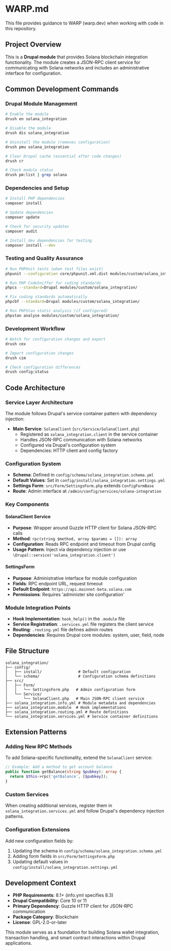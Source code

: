 # WARP.md

This file provides guidance to WARP (warp.dev) when working with code in this repository.

## Project Overview

This is a **Drupal module** that provides Solana blockchain integration functionality. The module creates a JSON-RPC client service for communicating with Solana networks and includes an administrative interface for configuration.

## Common Development Commands

### Drupal Module Management
```bash
# Enable the module
drush en solana_integration

# Disable the module
drush dis solana_integration

# Uninstall the module (removes configuration)
drush pmu solana_integration

# Clear Drupal cache (essential after code changes)
drush cr

# Check module status
drush pm:list | grep solana
```

### Dependencies and Setup
```bash
# Install PHP dependencies
composer install

# Update dependencies
composer update

# Check for security updates
composer audit

# Install dev dependencies for testing
composer install --dev
```

### Testing and Quality Assurance
```bash
# Run PHPUnit tests (when test files exist)
phpunit --configuration core/phpunit.xml.dist modules/custom/solana_integration/

# Run PHP CodeSniffer for coding standards
phpcs --standard=Drupal modules/custom/solana_integration/

# Fix coding standards automatically
phpcbf --standard=Drupal modules/custom/solana_integration/

# Run PHPStan static analysis (if configured)
phpstan analyse modules/custom/solana_integration/
```

### Development Workflow
```bash
# Watch for configuration changes and export
drush cex

# Import configuration changes
drush cim

# Check configuration differences
drush config:status
```

## Code Architecture

### Service Layer Architecture
The module follows Drupal's service container pattern with dependency injection:

- **Main Service**: `SolanaClient` (`src/Service/SolanaClient.php`)
  - Registered as `solana_integration.client` in the service container
  - Handles JSON-RPC communication with Solana networks
  - Configured via Drupal's configuration system
  - Dependencies: HTTP client and config factory

### Configuration System
- **Schema**: Defined in `config/schema/solana_integration.schema.yml`
- **Default Values**: Set in `config/install/solana_integration.settings.yml`
- **Settings Form**: `src/Form/SettingsForm.php` extends `ConfigFormBase`
- **Route**: Admin interface at `/admin/config/services/solana-integration`

### Key Components

#### SolanaClient Service
- **Purpose**: Wrapper around Guzzle HTTP client for Solana JSON-RPC calls
- **Method**: `rpc(string $method, array $params = []): array`
- **Configuration**: Reads RPC endpoint and timeout from Drupal config
- **Usage Pattern**: Inject via dependency injection or use `\Drupal::service('solana_integration.client')`

#### SettingsForm
- **Purpose**: Administrative interface for module configuration
- **Fields**: RPC endpoint URL, request timeout
- **Default Endpoint**: `https://api.mainnet-beta.solana.com`
- **Permissions**: Requires 'administer site configuration'

### Module Integration Points
- **Hook Implementation**: `hook_help()` in the `.module` file
- **Service Registration**: `.services.yml` file registers the client service
- **Routing**: `.routing.yml` file defines admin routes
- **Dependencies**: Requires Drupal core modules: system, user, field, node

## File Structure

```
solana_integration/
├── config/
│   ├── install/                # Default configuration
│   └── schema/                 # Configuration schema definitions
├── src/
│   ├── Form/
│   │   └── SettingsForm.php   # Admin configuration form
│   └── Service/
│       └── SolanaClient.php   # Main JSON-RPC client service
├── solana_integration.info.yml # Module metadata and dependencies
├── solana_integration.module  # Hook implementations
├── solana_integration.routing.yml # Route definitions
└── solana_integration.services.yml # Service container definitions
```

## Extension Patterns

### Adding New RPC Methods
To add Solana-specific functionality, extend the `SolanaClient` service:

```php
// Example: Add a method to get account balance
public function getBalance(string $pubkey): array {
  return $this->rpc('getBalance', [$pubkey]);
}
```

### Custom Services
When creating additional services, register them in `solana_integration.services.yml` and follow Drupal's dependency injection patterns.

### Configuration Extensions
Add new configuration fields by:
1. Updating the schema in `config/schema/solana_integration.schema.yml`
2. Adding form fields in `src/Form/SettingsForm.php`
3. Updating default values in `config/install/solana_integration.settings.yml`

## Development Context

- **PHP Requirements**: 8.1+ (info.yml specifies 8.3)
- **Drupal Compatibility**: Core 10 or 11
- **Primary Dependency**: Guzzle HTTP client for JSON-RPC communication
- **Package Category**: Blockchain
- **License**: GPL-2.0-or-later

This module serves as a foundation for building Solana wallet integration, transaction handling, and smart contract interactions within Drupal applications.